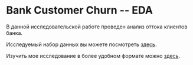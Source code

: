 # Bank Customer Churn -- EDA

В данной исследовательской работе проведен анализ оттока клиентов банка.

Исследуемый набор данных вы можете посмотреть [здесь](https://www.kaggle.com/datasets/radheshyamkollipara/bank-customer-churn).

Изучить мое исследование в более удобном формате можно [здесь](https://www.kaggle.com/code/timokhinilya/bank-customer-churn-exploratory-data-analysis).
